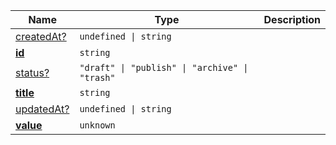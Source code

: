 <section id="main" data-note="AUTO-GENERATED CONTENT, DO NOT EDIT DIRECTLY!">

| Name                                                                                          | Type                                                      | Description |
| --------------------------------------------------------------------------------------------- | --------------------------------------------------------- | ----------- |
| [createdAt?](https://schemata.lamnhan.com/content/reference/interfaces/option.html#createdat) | <code>undefined \| string</code>                          |             |
| [**id**](https://schemata.lamnhan.com/content/reference/interfaces/option.html#id)            | <code>string</code>                                       |             |
| [status?](https://schemata.lamnhan.com/content/reference/interfaces/option.html#status)       | <code>"draft" \| "publish" \| "archive" \| "trash"</code> |             |
| [**title**](https://schemata.lamnhan.com/content/reference/interfaces/option.html#title)      | <code>string</code>                                       |             |
| [updatedAt?](https://schemata.lamnhan.com/content/reference/interfaces/option.html#updatedat) | <code>undefined \| string</code>                          |             |
| [**value**](https://schemata.lamnhan.com/content/reference/interfaces/option.html#value)      | <code>unknown</code>                                      |             |

</section>
